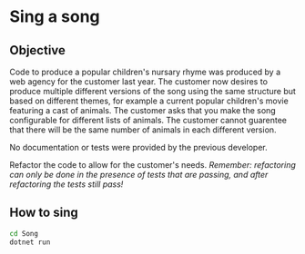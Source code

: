 # Sing a song

## Objective

Code to produce a popular children's nursary rhyme was produced by a web agency for the customer last year. The customer now desires to produce multiple different versions of the song using the same structure but based on different themes, for example a current popular children's movie featuring a cast of animals. The customer asks that you make the song configurable for different lists of animals. The customer cannot guarentee that there will be the same number of animals in each different version.

No documentation or tests were provided by the previous developer.

Refactor the code to allow for the customer's needs.
_Remember: refactoring can only be done in the presence of tests that are passing, and after refactoring the tests still pass!_

## How to sing

```bash
cd Song
dotnet run
```
